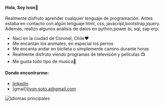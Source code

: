 #### Hola, Soy Ivon👋

Realmente disfruto aprender cualquier lenguaje de programación. Antes estaba en contacto con algún lenguaje html, css, javacript,bootstrap,jquery. Además, realizo algunos análisis de datos en python,power bi, sql, sap erp.

- Nací en la ciudad de Coronel, Chile❤️
- Me encantan los animales, en especial los perros
- Me encanta andar en bicileta o simplemente camino durante horas
- Realmente disfruto viendo programas de televisión y películas 📺
- Me gusta todo tipo de musica🎵


#### Donde encontrarme:

- [linkedin](https://www.linkedin.com/in/ivon-soto-araneda-5842b0122/)
- [gmail](ivon.soto.a@gmail.com

![Idiomas principales](https://github-readme-stats.vercel.app/api/top-langs/?username=ivon2021&layout=compact&langs_count=10)

